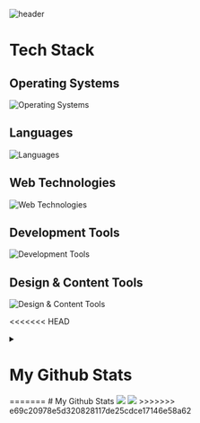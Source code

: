 ![header](https://capsule-render.vercel.app/api?type=blur&height=300&color=gradient&text=Amir&section=header&reversal=false&animation=fadeIn&textBg=false&desc=Aspiring%20Dev&descAlignY=65&fontSize=90)

# Tech Stack

## Operating Systems

![Operating Systems](https://go-skill-icons.vercel.app/api/icons?i=android,arch,mint,ubuntu,windows)

## Languages

![Languages](https://go-skill-icons.vercel.app/api/icons?i=bash,cpp,css,html,java,javascript,json,lua,markdown,python,r,sass,solidity,visualbasic&perline=7)

## Web Technologies

![Web Technologies](https://go-skill-icons.vercel.app/api/icons?i=caddy,cloudflare,digitalocean,flask,nginx,tailscale,tailwindcss&perline=7)

## Development Tools

![Development Tools](https://go-skill-icons.vercel.app/api/icons?i=brave,git,github,googlecolab,mermaid,netlify,prettier,terminal,vscode,visualstudio&perline=7)

## Design & Content Tools

![Design & Content Tools](https://go-skill-icons.vercel.app/api/icons?i=canva,davinci,figma,illustrator,obs,photoshop&perline=7)

<<<<<<< HEAD
<details>
    <summary><h1>My Github Stats</h1></summary>
    <figure>
        <img src="https://github-readme-stats.vercel.app/api?username=itsmeevil&hide_border=true&theme=transparent" />
        <img src="https://github-readme-stats.vercel.app/api/top-langs/?username=itsmeevil&langs_count=8&layout=compact&hide_border=true&theme=transparent" />
    </figure>
</details>
=======
# My Github Stats

<img src="https://github-readme-stats.vercel.app/api?username=itsmeevil&hide_border=true&theme=transparent" />
<img src="https://github-readme-stats.vercel.app/api/top-langs/?username=itsmeevil&langs_count=8&layout=compact&hide_border=true&theme=transparent" />
>>>>>>> e69c20978e5d320828117de25cdce17146e58a62
